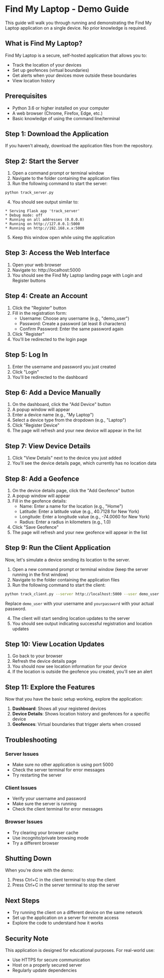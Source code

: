 # Find My Laptop - Demo Guide

This guide will walk you through running and demonstrating the Find My Laptop application on a single device. No prior knowledge is required.

## What is Find My Laptop?

Find My Laptop is a secure, self-hosted application that allows you to:
- Track the location of your devices
- Set up geofences (virtual boundaries)
- Get alerts when your devices move outside these boundaries
- View location history

## Prerequisites

- Python 3.6 or higher installed on your computer
- A web browser (Chrome, Firefox, Edge, etc.)
- Basic knowledge of using the command line/terminal

## Step 1: Download the Application

If you haven't already, download the application files from the repository.

## Step 2: Start the Server

1. Open a command prompt or terminal window
2. Navigate to the folder containing the application files
3. Run the following command to start the server:

```bash
python track_server.py
```

4. You should see output similar to:

```
* Serving Flask app 'track_server'
* Debug mode: off
* Running on all addresses (0.0.0.0)
* Running on http://127.0.0.1:5000
* Running on http://192.168.x.x:5000
```

5. Keep this window open while using the application

## Step 3: Access the Web Interface

1. Open your web browser
2. Navigate to: http://localhost:5000
3. You should see the Find My Laptop landing page with Login and Register buttons

## Step 4: Create an Account

1. Click the "Register" button
2. Fill in the registration form:
   - Username: Choose any username (e.g., "demo_user")
   - Password: Create a password (at least 8 characters)
   - Confirm Password: Enter the same password again
3. Click "Register"
4. You'll be redirected to the login page

## Step 5: Log In

1. Enter the username and password you just created
2. Click "Login"
3. You'll be redirected to the dashboard

## Step 6: Add a Device Manually

1. On the dashboard, click the "Add Device" button
2. A popup window will appear
3. Enter a device name (e.g., "My Laptop")
4. Select a device type from the dropdown (e.g., "Laptop")
5. Click "Register Device"
6. The page will refresh and your new device will appear in the list

## Step 7: View Device Details

1. Click "View Details" next to the device you just added
2. You'll see the device details page, which currently has no location data

## Step 8: Add a Geofence

1. On the device details page, click the "Add Geofence" button
2. A popup window will appear
3. Fill in the geofence details:
   - Name: Enter a name for the location (e.g., "Home")
   - Latitude: Enter a latitude value (e.g., 40.7128 for New York)
   - Longitude: Enter a longitude value (e.g., -74.0060 for New York)
   - Radius: Enter a radius in kilometers (e.g., 1.0)
4. Click "Save Geofence"
5. The page will refresh and your new geofence will appear in the list

## Step 9: Run the Client Application

Now, let's simulate a device sending its location to the server.

1. Open a new command prompt or terminal window (keep the server running in the first window)
2. Navigate to the folder containing the application files
3. Run the following command to start the client:

```bash
python track_client.py --server http://localhost:5000 --user demo_user --password yourpassword
```

Replace `demo_user` with your username and `yourpassword` with your actual password.

4. The client will start sending location updates to the server
5. You should see output indicating successful registration and location updates

## Step 10: View Location Updates

1. Go back to your browser
2. Refresh the device details page
3. You should now see location information for your device
4. If the location is outside the geofence you created, you'll see an alert

## Step 11: Explore the Features

Now that you have the basic setup working, explore the application:

1. **Dashboard**: Shows all your registered devices
2. **Device Details**: Shows location history and geofences for a specific device
3. **Geofences**: Virtual boundaries that trigger alerts when crossed

## Troubleshooting

### Server Issues

- Make sure no other application is using port 5000
- Check the server terminal for error messages
- Try restarting the server

### Client Issues

- Verify your username and password
- Make sure the server is running
- Check the client terminal for error messages

### Browser Issues

- Try clearing your browser cache
- Use incognito/private browsing mode
- Try a different browser

## Shutting Down

When you're done with the demo:

1. Press Ctrl+C in the client terminal to stop the client
2. Press Ctrl+C in the server terminal to stop the server

## Next Steps

- Try running the client on a different device on the same network
- Set up the application on a server for remote access
- Explore the code to understand how it works

## Security Note

This application is designed for educational purposes. For real-world use:
- Use HTTPS for secure communication
- Host on a properly secured server
- Regularly update dependencies
